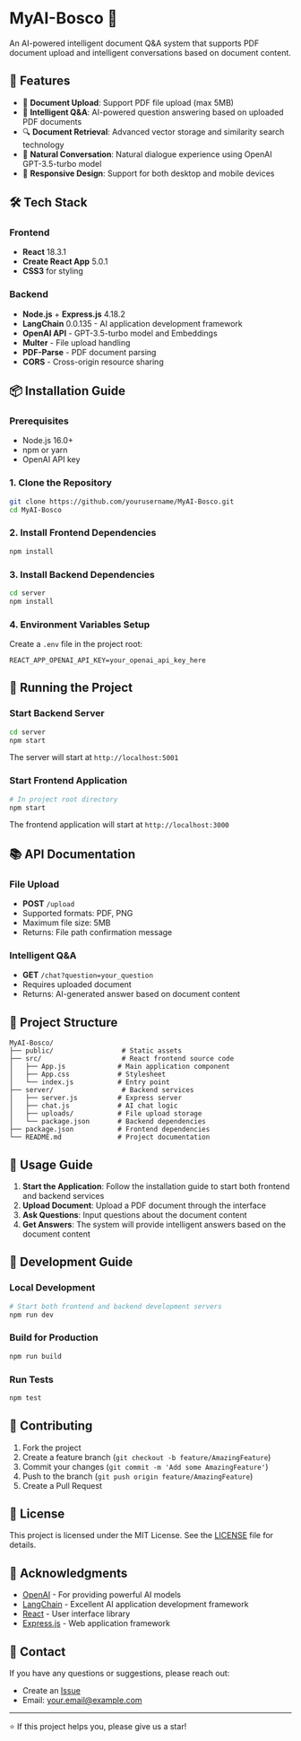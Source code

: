 # MyAI-Bosco 🤖

An AI-powered intelligent document Q&A system that supports PDF document upload and intelligent conversations based on document content.

## 🚀 Features

- 📁 **Document Upload**: Support PDF file upload (max 5MB)
- 🤖 **Intelligent Q&A**: AI-powered question answering based on uploaded PDF documents
- 🔍 **Document Retrieval**: Advanced vector storage and similarity search technology
- 💬 **Natural Conversation**: Natural dialogue experience using OpenAI GPT-3.5-turbo model
- 📱 **Responsive Design**: Support for both desktop and mobile devices

## 🛠️ Tech Stack

### Frontend
- **React** 18.3.1
- **Create React App** 5.0.1
- **CSS3** for styling

### Backend
- **Node.js** + **Express.js** 4.18.2
- **LangChain** 0.0.135 - AI application development framework
- **OpenAI API** - GPT-3.5-turbo model and Embeddings
- **Multer** - File upload handling
- **PDF-Parse** - PDF document parsing
- **CORS** - Cross-origin resource sharing

## 📦 Installation Guide

### Prerequisites
- Node.js 16.0+
- npm or yarn
- OpenAI API key

### 1. Clone the Repository
```bash
git clone https://github.com/yourusername/MyAI-Bosco.git
cd MyAI-Bosco
```

### 2. Install Frontend Dependencies
```bash
npm install
```

### 3. Install Backend Dependencies
```bash
cd server
npm install
```

### 4. Environment Variables Setup
Create a `.env` file in the project root:
```env
REACT_APP_OPENAI_API_KEY=your_openai_api_key_here
```

## 🚀 Running the Project

### Start Backend Server
```bash
cd server
npm start
```
The server will start at `http://localhost:5001`

### Start Frontend Application
```bash
# In project root directory
npm start
```
The frontend application will start at `http://localhost:3000`

## 📚 API Documentation

### File Upload
- **POST** `/upload`
- Supported formats: PDF, PNG
- Maximum file size: 5MB
- Returns: File path confirmation message

### Intelligent Q&A
- **GET** `/chat?question=your_question`
- Requires uploaded document
- Returns: AI-generated answer based on document content

## 📁 Project Structure

```
MyAI-Bosco/
├── public/                 # Static assets
├── src/                    # React frontend source code
│   ├── App.js             # Main application component
│   ├── App.css            # Stylesheet
│   └── index.js           # Entry point
├── server/                 # Backend services
│   ├── server.js          # Express server
│   ├── chat.js            # AI chat logic
│   ├── uploads/           # File upload storage
│   └── package.json       # Backend dependencies
├── package.json           # Frontend dependencies
└── README.md              # Project documentation
```

## 🎯 Usage Guide

1. **Start the Application**: Follow the installation guide to start both frontend and backend services
2. **Upload Document**: Upload a PDF document through the interface
3. **Ask Questions**: Input questions about the document content
4. **Get Answers**: The system will provide intelligent answers based on the document content

## 🔧 Development Guide

### Local Development
```bash
# Start both frontend and backend development servers
npm run dev
```

### Build for Production
```bash
npm run build
```

### Run Tests
```bash
npm test
```

## 🤝 Contributing

1. Fork the project
2. Create a feature branch (`git checkout -b feature/AmazingFeature`)
3. Commit your changes (`git commit -m 'Add some AmazingFeature'`)
4. Push to the branch (`git push origin feature/AmazingFeature`)
5. Create a Pull Request

## 📝 License

This project is licensed under the MIT License. See the [LICENSE](LICENSE) file for details.

## 🙏 Acknowledgments

- [OpenAI](https://openai.com/) - For providing powerful AI models
- [LangChain](https://langchain.com/) - Excellent AI application development framework
- [React](https://reactjs.org/) - User interface library
- [Express.js](https://expressjs.com/) - Web application framework

## 📧 Contact

If you have any questions or suggestions, please reach out:

- Create an [Issue](https://github.com/yourusername/MyAI-Bosco/issues)
- Email: your.email@example.com

---

⭐ If this project helps you, please give us a star!
